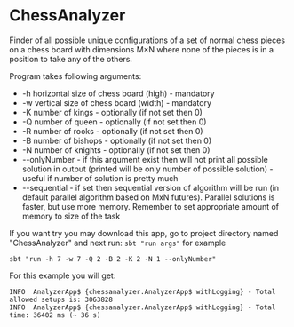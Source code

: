 ChessAnalyzer
=============

Finder of all possible unique configurations of a set of normal chess pieces on a chess board with dimensions M×N where none of the pieces is in a position to take any of the others.

Program takes following arguments:
* -h horizontal size of chess board (high) - mandatory
* -w vertical size of chess board (width) - mandatory
* -K number of kings - optionally (if not set then 0)
* -Q number of queen - optionally (if not set then 0)
* -R number of rooks - optionally (if not set then 0)
* -B number of bishops - optionally (if not set then 0)
* -N number of knights - optionally (if not set then 0)
* --onlyNumber - if this argument exist then will not print all possible solution in output (printed will be only number of possible solution) - useful if number of solution is pretty much
* --sequential - if set then sequential version of algorithm will be run (in default parallel algorithm based on MxN futures). 
Parallel solutions is faster, but use more memory. Remember to set appropriate amount of memory to size of the task 

If you want try you may download this app, go to project directory named "ChessAnalyzer" and next run: `sbt "run args"`
for example
```
sbt "run -h 7 -w 7 -Q 2 -B 2 -K 2 -N 1 --onlyNumber"
```
For this example you will get:
```
INFO  AnalyzerApp$ {chessanalyzer.AnalyzerApp$ withLogging} - Total allowed setups is: 3063828
INFO  AnalyzerApp$ {chessanalyzer.AnalyzerApp$ withLogging} - Total time: 36402 ms (~ 36 s)
```

